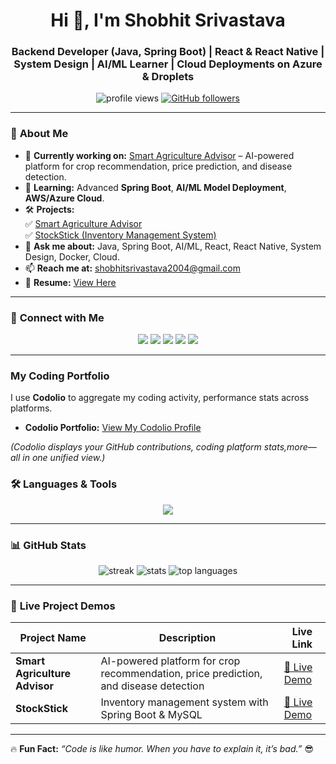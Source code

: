 <h1 align="center">Hi 👋, I'm Shobhit Srivastava</h1>
<h3 align="center">Backend Developer (Java, Spring Boot) | React & React Native | System Design | AI/ML Learner | Cloud Deployments on Azure & Droplets</h3>

<p align="center">
<img src="https://komarev.com/ghpvc/?username=shobhit-app&label=Profile%20Views&color=0e75b6&style=flat" alt="profile views"/>
<a href="https://github.com/shobhit-APP"><img src="https://img.shields.io/github/followers/shobhit-app?label=Followers&style=social" alt="GitHub followers"/></a>
</p>

---

### 🌟 **About Me**
- 🔭 **Currently working on:** [Smart Agriculture Advisor](http://104.214.171.34:8084/api/Agriconnect) – AI-powered platform for crop recommendation, price prediction, and disease detection.
- 🌱 **Learning:** Advanced **Spring Boot**, **AI/ML Model Deployment**, **AWS/Azure Cloud**.
- 🛠 **Projects:**  
  ✅ [Smart Agriculture Advisor](http://104.214.171.34:8084/api/Agriconnect)  
  ✅ [StockStick (Inventory Management System)](http://104.214.171.34:8083/app/StockStick.com)
- 💬 **Ask me about:** Java, Spring Boot, AI/ML, React, React Native, System Design, Docker, Cloud.
- 📫 **Reach me at:** [shobhitsrivastava2004@gmail.com](mailto:shobhitsrivastava2004@gmail.com)
- 📄 **Resume:** [View Here](https://drive.google.com/file/d/1okhYh_IMerIDNJXuovQlKAkIDyAbwTxM/view)

---

### 🔗 **Connect with Me**
<p align="center">
<a href="https://linkedin.com/in/shobhit-srivastava-67277b288"><img src="https://img.shields.io/badge/-LinkedIn-blue?style=for-the-badge&logo=linkedin" /></a>
<a href="https://kaggle.com/shobhitsrivastava13"><img src="https://img.shields.io/badge/-Kaggle-20BEFF?style=for-the-badge&logo=kaggle" /></a>
<a href="https://leetcode.com/u/shobhit_123/"><img src="https://img.shields.io/badge/-LeetCode-orange?style=for-the-badge&logo=leetcode" /></a>
<a href="https://www.codechef.com/users/shobhit_0703"><img src="https://img.shields.io/badge/-CodeChef-brown?style=for-the-badge&logo=codechef" /></a>
<a href="https://www.geeksforgeeks.org/user/shobhitsriv9kuc/"><img src="https://img.shields.io/badge/-GFG-green?style=for-the-badge&logo=geeksforgeeks" /></a>
</p>

---
###  My Coding Portfolio

I use **Codolio** to aggregate my coding activity, performance stats across platforms.

-  **Codolio Portfolio:** [View My Codolio Profile](https://codolio.com/profile/Shobhit21)

*(Codolio displays your GitHub contributions, coding platform stats,more—all in one unified view.)*


### 🛠 **Languages & Tools**
<p align="center">
<img src="https://skillicons.dev/icons?i=java,spring,python,react,reactnative,flutter,dart,docker,redis,mysql,aws,azure,git,github,html,css,js,flask,tensorflow" />
</p>


---

### 📊 **GitHub Stats**
<p align="center">
<img src="https://github-readme-streak-stats.herokuapp.com/?user=shobhit-app&theme=tokyonight" alt="streak" />
<img src="https://github-readme-stats.vercel.app/api?username=shobhit-app&show_icons=true&theme=tokyonight" alt="stats" />
<img src="https://github-readme-stats.vercel.app/api/top-langs/?username=shobhit-app&layout=compact&theme=tokyonight" alt="top languages" />
</p>

---

### 🚀 **Live Project Demos**
| Project Name | Description | Live Link |
|-------------|-------------|-----------|
| **Smart Agriculture Advisor** | AI-powered platform for crop recommendation, price prediction, and disease detection | [🔗 Live Demo](http://104.214.171.34:8084/api/Agriconnect) |
| **StockStick** | Inventory management system with Spring Boot & MySQL | [🔗 Live Demo](http://104.214.171.34:8083/app/StockStick.com) |

---

🔥 **Fun Fact:** *“Code is like humor. When you have to explain it, it’s bad.”* 😎
